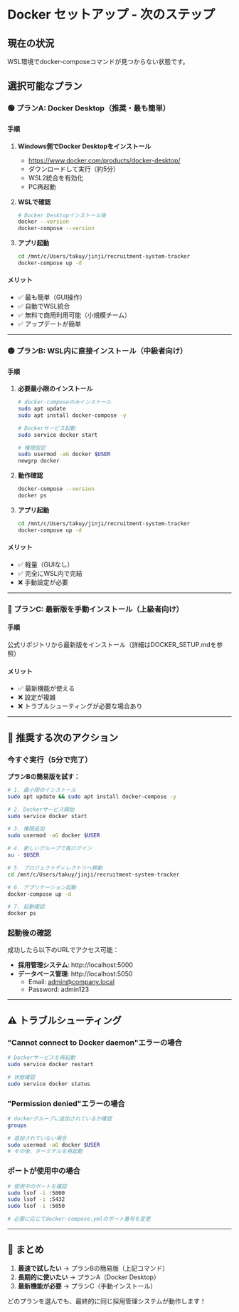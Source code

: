 # Docker セットアップ - 次のステップ

## 現在の状況
WSL環境でdocker-composeコマンドが見つからない状態です。

## 選択可能なプラン

### 🟢 プランA: Docker Desktop（推奨・最も簡単）

#### 手順
1. **Windows側でDocker Desktopをインストール**
   - https://www.docker.com/products/docker-desktop/
   - ダウンロードして実行（約5分）
   - WSL2統合を有効化
   - PC再起動

2. **WSLで確認**
   ```bash
   # Docker Desktopインストール後
   docker --version
   docker-compose --version
   ```

3. **アプリ起動**
   ```bash
   cd /mnt/c/Users/takuy/jinji/recruitment-system-tracker
   docker-compose up -d
   ```

#### メリット
- ✅ 最も簡単（GUI操作）
- ✅ 自動でWSL統合
- ✅ 無料で商用利用可能（小規模チーム）
- ✅ アップデートが簡単

---

### 🟡 プランB: WSL内に直接インストール（中級者向け）

#### 手順
1. **必要最小限のインストール**
   ```bash
   # docker-composeのみインストール
   sudo apt update
   sudo apt install docker-compose -y

   # Dockerサービス起動
   sudo service docker start
   
   # 権限設定
   sudo usermod -aG docker $USER
   newgrp docker
   ```

2. **動作確認**
   ```bash
   docker-compose --version
   docker ps
   ```

3. **アプリ起動**
   ```bash
   cd /mnt/c/Users/takuy/jinji/recruitment-system-tracker
   docker-compose up -d
   ```

#### メリット
- ✅ 軽量（GUIなし）
- ✅ 完全にWSL内で完結
- ❌ 手動設定が必要

---

### 🔴 プランC: 最新版を手動インストール（上級者向け）

#### 手順
公式リポジトリから最新版をインストール（詳細はDOCKER_SETUP.mdを参照）

#### メリット
- ✅ 最新機能が使える
- ❌ 設定が複雑
- ❌ トラブルシューティングが必要な場合あり

---

## 🎯 推奨する次のアクション

### 今すぐ実行（5分で完了）

**プランBの簡易版を試す：**
```bash
# 1. 最小限のインストール
sudo apt update && sudo apt install docker-compose -y

# 2. Dockerサービス開始
sudo service docker start

# 3. 権限追加
sudo usermod -aG docker $USER

# 4. 新しいグループで再ログイン
su - $USER

# 5. プロジェクトディレクトリへ移動
cd /mnt/c/Users/takuy/jinji/recruitment-system-tracker

# 6. アプリケーション起動
docker-compose up -d

# 7. 起動確認
docker ps
```

### 起動後の確認

成功したら以下のURLでアクセス可能：
- **採用管理システム**: http://localhost:5000
- **データベース管理**: http://localhost:5050
  - Email: admin@company.local
  - Password: admin123

---

## ⚠️ トラブルシューティング

### "Cannot connect to Docker daemon"エラーの場合
```bash
# Dockerサービスを再起動
sudo service docker restart

# 状態確認
sudo service docker status
```

### "Permission denied"エラーの場合
```bash
# dockerグループに追加されているか確認
groups

# 追加されていない場合
sudo usermod -aG docker $USER
# その後、ターミナルを再起動
```

### ポートが使用中の場合
```bash
# 使用中のポートを確認
sudo lsof -i :5000
sudo lsof -i :5432
sudo lsof -i :5050

# 必要に応じてdocker-compose.ymlのポート番号を変更
```

---

## 📝 まとめ

1. **最速で試したい** → プランBの簡易版（上記コマンド）
2. **長期的に使いたい** → プランA（Docker Desktop）
3. **最新機能が必要** → プランC（手動インストール）

どのプランを選んでも、最終的に同じ採用管理システムが動作します！
